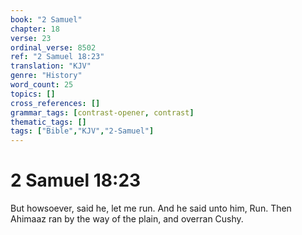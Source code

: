 ```yaml
---
book: "2 Samuel"
chapter: 18
verse: 23
ordinal_verse: 8502
ref: "2 Samuel 18:23"
translation: "KJV"
genre: "History"
word_count: 25
topics: []
cross_references: []
grammar_tags: [contrast-opener, contrast]
thematic_tags: []
tags: ["Bible","KJV","2-Samuel"]
---
```


# 2 Samuel 18:23

But howsoever, said he, let me run. And he said unto him, Run. Then Ahimaaz ran by the way of the plain, and overran Cushy.
